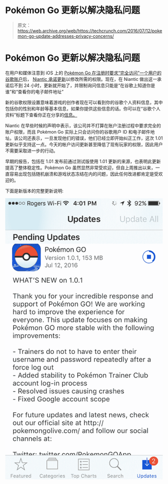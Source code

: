 # Pokémon Go 更新以解决隐私问题 

> 原文：<https://web.archive.org/web/https://techcrunch.com/2016/07/12/pokemon-go-update-addresses-privacy-concerns/>

# Pokémon Go 更新以解决隐私问题

在用户和媒体注意到 iOS 上的 [Pokémon Go 在注册时要求“完全访问”一个用户的谷歌账户](https://web.archive.org/web/20221210063502/https://beta.techcrunch.com/2016/07/11/pokemon-go-shouldnt-have-full-access-to-your-gmail-docs-and-google-account-but-it-does/)后， [Niantic 承诺更新](https://web.archive.org/web/20221210063502/https://beta.techcrunch.com/2016/07/12/pokemon-go-promises-to-fix-the-bug-that-let-it-access-all-your-google-data/)以修改所需的权限。现在，在 Niantic 做出这一承诺后不到 24 小时，更新就开始了，并限制询问信息只能是“在谷歌上知道你是谁”和“查看你的电子邮件地址”

新的谷歌权限设置意味着游戏的创作者现在可以看到你的谷歌个人资料信息，其中包括你的性别和年龄等基本信息，如果你提供这些信息的话。你可以在“谷歌个人资料”标题下查看你正在分享的[信息。](https://web.archive.org/web/20221210063502/https://www.google.com/settings/u/0/ads/authenticated?hl=en)

Niantic 在早些时候的声明中表示，该公司并不打算在账户注册过程中要求完全的账户权限，而且 Pokémon Go 实际上只会访问你的谷歌用户 ID 和电子邮件地址。该公司还表示，一旦发现他们的错误，他们已经立即开始纠正工作，这次 1.01 更新似乎支持这一点。今天的帐户访问更新甚至降低了现有玩家的权限，因此用户不需要采取进一步的行动。

早期的报告，包括在 1.01 发布前通过测试版使用 1.01 更新的来源，也表明此更新提高了整体稳定性。Pokémon Go 虽然显然非常受欢迎，但自上周推出以来，一直容易出现包括随机崩溃和游戏状态冻结在内的问题，因此任何改进都肯定是受欢迎的。

下面是新版本的完整更新说明:

[![IMG_0058](img/c9459cb44c4032f5d37ba2cdffbe4c66.png)](https://web.archive.org/web/20221210063502/https://beta.techcrunch.com/wp-content/uploads/2016/07/img_0058.png)